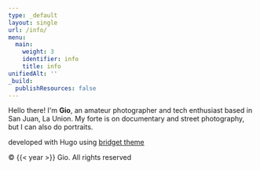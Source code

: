 ```yaml
---
type: _default
layout: single
url: /info/
menu:
  main:
    weight: 3
    identifier: info
    title: info
unifiedAlt: ''
_build:
  publishResources: false
---
```


Hello there! I'm **Gio**, an amateur photographer and tech enthusiast based in San Juan, La Union. My forte is on documentary and street photography, but I can also do portraits.

developed with Hugo using <u>[bridget theme](https://github.com/Sped0n/bridget)</u>

&copy; {{< year >}} Gio. All rights reserved

